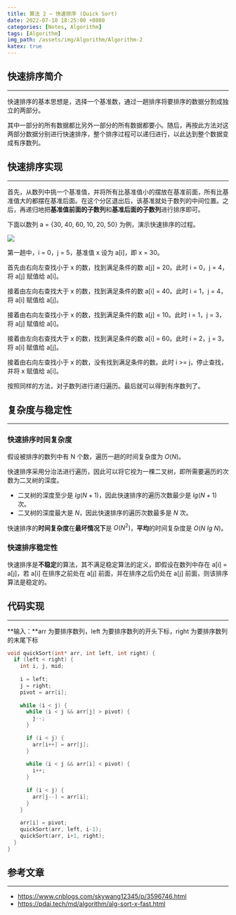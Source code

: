 ```yaml
---
title: 算法 2 — 快速排序 (Quick Sort)
date: 2022-07-10 18:25:00 +0800
categories: [Notes, Algorithm]
tags: [Algorithm]
img_path: /assets/img/Algorithm/Algorithm-2
katex: true
---
```


## **快速排序简介**

---

快速排序的基本思想是，选择一个基准数，通过一趟排序将要排序的数据分割成独立的两部分。

其中一部分的所有数据都比另外一部分的所有数据都要小。随后，再按此方法对这两部分数据分别进行快速排序，整个排序过程可以递归进行，以此达到整个数据变成有序数列。



## **快速排序实现**

---

首先，从数列中挑一个基准值，并将所有比基准值小的摆放在基准前面，所有比基准值大的都摆在基准后面。在这个分区退出后，该基准就处于数列的中间位置。之后，再递归地把**基准值前面的子数列**和**基准后面的子数列**进行排序即可。

下面以数列 a = {30, 40, 60, 10, 20, 50} 为例，演示快速排序的过程。

![](quick-sort.jpeg)

第一趟中，i = 0，j = 5，基准值 x 设为 a[i]，即 x = 30。

首先由右向左查找小于 x 的数，找到满足条件的数 a[j] = 20。此时 i = 0，j = 4，将 a[j] 赋值给 a[i]。

接着由左向右查找大于 x 的数，找到满足条件的数 a[i] = 40。此时 i = 1，j = 4，将 a[i] 赋值给 a[j]。

接着由右向左查找小于 x 的数，找到满足条件的数 a[j] = 10。此时 i = 1，j = 3，将 a[j] 赋值给 a[i]。

接着由左向右查找大于 x 的数，找到满足条件的数 a[i] = 60。此时 i = 2，j = 3，将 a[i] 赋值给 a[j]。

接着由右向左查找小于 x 的数，没有找到满足条件的数。此时 i >= j，停止查找，并将 x 赋值给 a[i]。

按照同样的方法，对子数列进行递归遍历。最后就可以得到有序数列了。



## **复杂度与稳定性**

---

### **快速排序时间复杂度**

假设被排序的数列中有 N 个数，遍历一趟的时间复杂度为 $O(N)$。

快速排序采用分治法进行遍历，因此可以将它视为一棵二叉树，即所需要遍历的次数为二叉树的深度。

- 二叉树的深度至少是 $lg(N+1)$，因此快速排序的遍历次数最少是 $lg(N+1)$ 次。
- 二叉树的深度最大是 $N$，因此快速排序的遍历次数最多是 $N$ 次。

快速排序的**时间复杂度**在**最坏情况下**是 $O(N^2)$，**平均**的时间复杂度是 $O(N~lg~N)$。



### **快速排序稳定性**

快速排序是**不稳定**的算法，其不满足稳定算法的定义，即假设在数列中存在 a[i] = a[j]，若 a[i] 在排序之前处在 a[j] 前面，并在排序之后仍处在 a[j] 前面，则该排序算法是稳定的。



## **代码实现**

---

**输入：**arr 为要排序数列，left 为要排序数列的开头下标，right 为要排序数列的末尾下标

``` cpp
void quickSort(int* arr, int left, int right) {
  if (left < right) {
    int i, j, mid;
    
    i = left;
    j = right;
    pivot = arr[i];
    
    while (i < j) {
      while (i < j && arr[j] > pivot) {
       	j--;
      }
      
      if (i < j) {
        arr[i++] = arr[j];
      }
      
      while (i < j && arr[i] < pivot) {
        i++;
      }
      
      if (i < j) {
        arr[j--] = arr[i];
      }
    }
    
    arr[i] = pivot;
    quickSort(arr, left, i-1);
    quickSort(arr, i+1, right);
  }
}
```



## **参考文章**

---

- <https://www.cnblogs.com/skywang12345/p/3596746.html>
- <https://pdai.tech/md/algorithm/alg-sort-x-fast.html>

